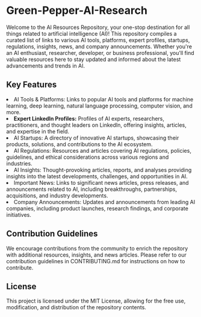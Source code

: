 # Green-Pepper-AI-Research
Welcome to the AI Resources Repository, your one-stop destination for all things related to artificial intelligence (AI)! This repository compiles a curated list of links to various AI tools, platforms, expert profiles, startups, regulations, insights, news, and company announcements. Whether you're an AI enthusiast, researcher, developer, or business professional, you'll find valuable resources here to stay updated and informed about the latest advancements and trends in AI.

<h2>Key Features</h2>
<li>AI Tools & Platforms: Links to popular AI tools and platforms for machine learning, deep learning, natural language processing, computer vision, and more.</li>
<li><b>Expert LinkedIn Profiles:</b> Profiles of AI experts, researchers, practitioners, and thought leaders on LinkedIn, offering insights, articles, and expertise in the field.</li>
<li>AI Startups: A directory of innovative AI startups, showcasing their products, solutions, and contributions to the AI ecosystem.</li>
<li>AI Regulations: Resources and articles covering AI regulations, policies, guidelines, and ethical considerations across various regions and industries.</li>
<li>AI Insights: Thought-provoking articles, reports, and analyses providing insights into the latest developments, challenges, and opportunities in AI.</li>
<li>Important News: Links to significant news articles, press releases, and announcements related to AI, including breakthroughs, partnerships, acquisitions, and industry developments.</li>
<li>Company Announcements: Updates and announcements from leading AI companies, including product launches, research findings, and corporate initiatives.
</li>

<h2>Contribution Guidelines</h2>
We encourage contributions from the community to enrich the repository with additional resources, insights, and news articles. Please refer to our contribution guidelines in CONTRIBUTING.md for instructions on how to contribute.

<h2>License</h2>
This project is licensed under the MIT License, allowing for the free use, modification, and distribution of the repository contents.

